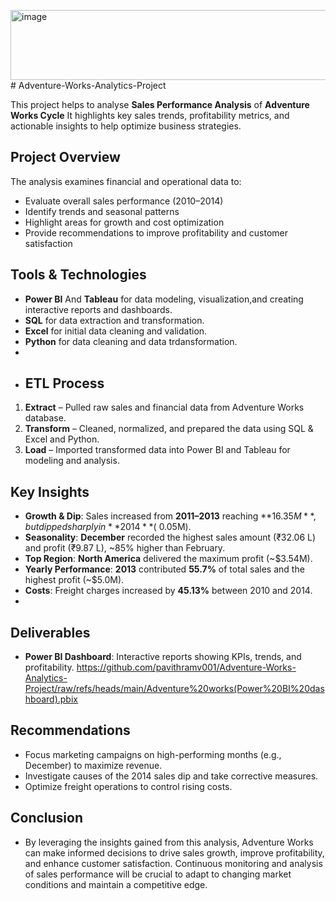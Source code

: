 <img width="6886" height="112" alt="image" src="https://github.com/user-attachments/assets/353183f8-964d-411b-850d-7c44e1b3cf32" /># Adventure-Works-Analytics-Project


This project helps to analyse **Sales Performance Analysis** of **Adventure Works Cycle**
It highlights key sales trends, profitability metrics, and actionable insights to help optimize business strategies.

## Project Overview
The analysis examines financial and operational data to:
- Evaluate overall sales performance (2010–2014)
- Identify trends and seasonal patterns
- Highlight areas for growth and cost optimization
- Provide recommendations to improve profitability and customer satisfaction

## Tools & Technologies
- **Power BI** And **Tableau** for data modeling, visualization,and creating interactive reports and dashboards. 
- **SQL** for data extraction and transformation. 
- **Excel** for initial data cleaning and validation.
- **Python** for data cleaning and data trdansformation.
- 
- ##  ETL Process
1. **Extract** – Pulled raw sales and financial data from Adventure Works database.
2. **Transform** – Cleaned, normalized, and prepared the data using SQL & Excel and Python.
3. **Load** – Imported transformed data into Power BI and Tableau for modeling and analysis.

##  Key Insights
- **Growth & Dip**: Sales increased from **2011–2013** reaching **$16.35M**, but dipped sharply in **2014** (~$0.05M).
- **Seasonality**: **December** recorded the highest sales amount (₹32.06 L) and profit (₹9.87 L), ~85% higher than February.
- **Top Region**: **North America** delivered the maximum profit (~$3.54M).
- **Yearly Performance**: **2013** contributed **55.7%** of total sales and the highest profit (~$5.0M).
- **Costs**: Freight charges increased by **45.13%** between 2010 and 2014.
- 
##  Deliverables
- **Power BI Dashboard**: Interactive reports showing KPIs, trends, and profitability.
https://github.com/pavithramv001/Adventure-Works-Analytics-Project/raw/refs/heads/main/Adventure%20works(Power%20BI%20dashboard).pbix

##  Recommendations
- Focus marketing campaigns on high-performing months (e.g., December) to maximize revenue.
- Investigate causes of the 2014 sales dip and take corrective measures.
- Optimize freight operations to control rising costs.

## Conclusion
- By leveraging the insights gained from this analysis, Adventure Works can make informed decisions to drive sales growth, improve profitability, and enhance customer satisfaction. Continuous monitoring and analysis of sales performance will be crucial to adapt to changing market conditions and maintain a competitive edge.
